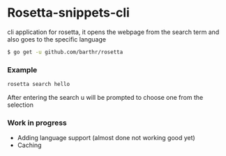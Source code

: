 # Rosetta-snippets-cli
cli application for rosetta, it opens the webpage from the search term and also goes to the specific language

```sh
$ go get -u github.com/barthr/rosetta
```

### Example
```sh
rosetta search hello
```

After entering the search u will be prompted to choose one from the selection


### Work in progress
- Adding language support (almost done not working good yet)
- Caching
